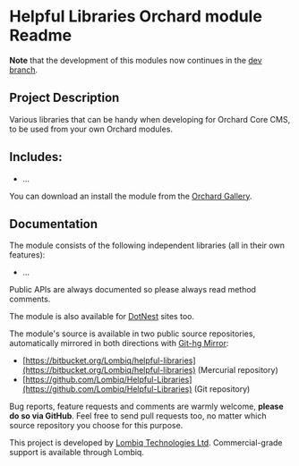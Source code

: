 # Helpful Libraries Orchard module Readme



**Note** that the development of this modules now continues in the [dev branch](https://github.com/Lombiq/Helpful-Libraries/tree/dev).

## Project Description

Various libraries that can be handy when developing for Orchard Core CMS, to be used from your own Orchard modules.


## Includes:

- ...


You can download an install the module from the [Orchard Gallery](https://gallery.orchardproject.net/List/Modules/Orchard.Module.Piedone.HelpfulLibraries).


## Documentation

The module consists of the following independent libraries (all in their own features):

- ...

Public APIs are always documented so please always read method comments.

The module is also available for [DotNest](http://dotnest.com/) sites too.

The module's source is available in two public source repositories, automatically mirrored in both directions with [Git-hg Mirror](https://githgmirror.com):

- [https://bitbucket.org/Lombiq/helpful-libraries](https://bitbucket.org/Lombiq/helpful-libraries) (Mercurial repository)
- [https://github.com/Lombiq/Helpful-Libraries](https://github.com/Lombiq/Helpful-Libraries) (Git repository)

Bug reports, feature requests and comments are warmly welcome, **please do so via GitHub**. Feel free to send pull requests too, no matter which source repository you choose for this purpose.

This project is developed by [Lombiq Technologies Ltd](https://lombiq.com/). Commercial-grade support is available through Lombiq.